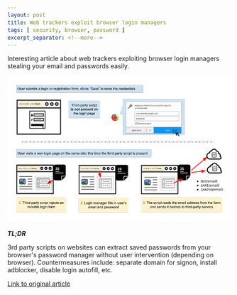 ```yaml
---
layout: post
title: Web trackers exploit browser login managers
tags: [ security, browser, password ]
excerpt_separator: <!--more-->
---
```


Interesting article about web trackers exploiting browser login managers stealing your email and passwords easily.

![image](/assets/weblogin.png)

<!--more-->

**_TL;DR_**

3rd party scripts on websites can extract saved passwords from your browser's password manager without user intervention (depending on browser).
Countermeasures include: separate domain for signon, install adblocker, disable login autofill, etc.

[Link to original article](https://freedom-to-tinker.com/2017/12/27/no-boundaries-for-user-identities-web-trackers-exploit-browser-login-managers/)
